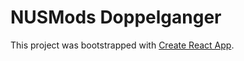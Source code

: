 # NUSMods Doppelganger

This project was bootstrapped with [Create React App](https://github.com/facebook/create-react-app).
